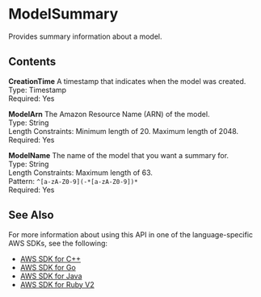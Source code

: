 # ModelSummary<a name="API_ModelSummary"></a>

Provides summary information about a model\.

## Contents<a name="API_ModelSummary_Contents"></a>

 **CreationTime**   <a name="SageMaker-Type-ModelSummary-CreationTime"></a>
A timestamp that indicates when the model was created\.  
Type: Timestamp  
Required: Yes

 **ModelArn**   <a name="SageMaker-Type-ModelSummary-ModelArn"></a>
The Amazon Resource Name \(ARN\) of the model\.  
Type: String  
Length Constraints: Minimum length of 20\. Maximum length of 2048\.  
Required: Yes

 **ModelName**   <a name="SageMaker-Type-ModelSummary-ModelName"></a>
The name of the model that you want a summary for\.  
Type: String  
Length Constraints: Maximum length of 63\.  
Pattern: `^[a-zA-Z0-9](-*[a-zA-Z0-9])*`   
Required: Yes

## See Also<a name="API_ModelSummary_SeeAlso"></a>

For more information about using this API in one of the language\-specific AWS SDKs, see the following:
+  [AWS SDK for C\+\+](https://docs.aws.amazon.com/goto/SdkForCpp/sagemaker-2017-07-24/ModelSummary) 
+  [AWS SDK for Go](https://docs.aws.amazon.com/goto/SdkForGoV1/sagemaker-2017-07-24/ModelSummary) 
+  [AWS SDK for Java](https://docs.aws.amazon.com/goto/SdkForJava/sagemaker-2017-07-24/ModelSummary) 
+  [AWS SDK for Ruby V2](https://docs.aws.amazon.com/goto/SdkForRubyV2/sagemaker-2017-07-24/ModelSummary) 